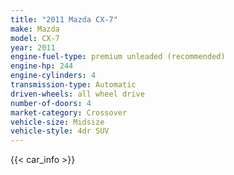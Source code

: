 ```yaml
---
title: "2011 Mazda CX-7"
make: Mazda
model: CX-7
year: 2011
engine-fuel-type: premium unleaded (recommended)
engine-hp: 244
engine-cylinders: 4
transmission-type: Automatic
driven-wheels: all wheel drive
number-of-doors: 4
market-category: Crossover
vehicle-size: Midsize
vehicle-style: 4dr SUV
---
```


{{< car_info >}}
